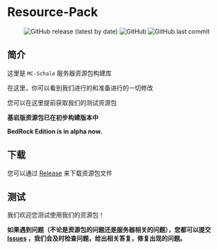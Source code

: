 # Resource-Pack

<div align="center">
 <img alt="GitHub release (latest by date)" src="https://img.shields.io/github/v/release/MC-Schale/Resource-pack?style=for-the-badge"> 
 <img alt="GitHub" src="https://img.shields.io/github/license/MC-Schale/Resource-pack?style=for-the-badge"> 
 <img alt="GitHub last commit" src="https://img.shields.io/github/last-commit/MC-Schale/Resource-pack?style=for-the-badge"> 
</div>

## 简介

这里是 `MC-Schale` 服务器资源包构建库

在这里，你可以看到我们进行的和准备进行的一切修改

您可以在这里提前获取我们的测试资源包

**基岩版资源包已在初步构建版本中**

**BedRock Edition is in alpha now.**

## 下载

您可以通过 [Release](https://github.com/MC-Schale/Resource-pack/releases) 来下载资源包文件

## 测试

我们欢迎您测试使用我们的资源包！

**如果遇到问题（不论是资源包的问题还是服务器相关的问题），您都可以提交 [Issues](https://github.com/MC-Schale/Resource-pack/issues) ，我们会及时检查问题，给出相关答复，修复出现的问题。**
